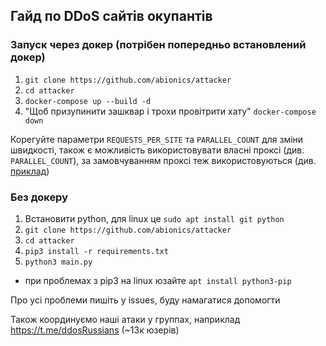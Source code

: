## Гайд по DDoS сайтів окупантів

### Запуск через докер (потрібен попередньо встановлений докер)
1) `git clone https://github.com/abionics/attacker`
2) `cd attacker`
3) `docker-compose up --build -d`
4) "Щоб призупинити зашквар і трохи провітрити хату" `docker-compose down`

Корегуйте параметри `REQUESTS_PER_SITE` та `PARALLEL_COUNT` для зміни швидкості,
також є можливість використовувати власні проксі (див. `PARALLEL_COUNT`),
за замовчуванням проксі теж використовуються (див. [приклад](http://46.4.63.238/api.php))

### Без докеру
1) Встановити python, для linux це `sudo apt install git python`
2) `git clone https://github.com/abionics/attacker`
3) `cd attacker`
4) `pip3 install -r requirements.txt`
5) `python3 main.py`
* при проблемах з pip3 на linux юзайте `apt install python3-pip`

Про усі проблеми пишіть у issues, буду намагатися допомогти

Також координуємо наші атаки у группах, наприклад https://t.me/ddosRussians (~13к юзерів)
